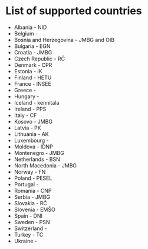 # List of supported countries

- Albania - NID
- Belgium - 
- Bosnia and Herzegovina - JMBG and OIB
- Bulgaria - EGN
- Croatia - JMBG
- Czech Republic - RČ
- Denmark - CPR
- Estonia - IK
- Finland - HETU
- France - INSEE
- Greece - 
- Hungary - 
- Iceland - kennitala
- Ireland - PPS
- Italy - CF
- Kosovo - JMBG
- Latvia - PK
- Lithuania - AK
- Luxembourg - 
- Moldova - IDNP
- Montenegro - JMBG
- Netherlands - BSN
- North Macedonia - JMBG
- Norway - FN
- Poland - PESEL
- Portugal - 
- Romania - CNP
- Serbia - JMBG
- Slovakia - RČ
- Slovenia - EMŠO
- Spain - DNI
- Sweden - PSN
- Switzerland - 
- Turkey - TC
- Ukraine -  
